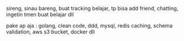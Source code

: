 sireng, sinau bareng, buat tracking belajar, tp bisa add friend, chatting, ingetin tmen buat belajar dll

pake ap aja :
golang, clean code, ddd, mysql, redis caching, schema validation, aws s3 bucket, docker dll
